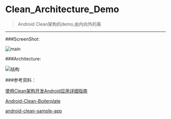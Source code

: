 # Clean_Architecture_Demo
>Android Clean架构的demo,由内向外的美

---

###ScreenShot:

![main](https://github.com/vienan/Clean_Architecture_Demo/blob/master/screenshot/screenshot.png)

###Architecture:

![结构](https://github.com/vienan/Clean_Architecture_Demo/blob/master/screenshot/architecture.png)

###参考资料：

[使用Clean架构开发Android应用详细指南](http://www.jcodecraeer.com/a/anzhuokaifa/androidkaifa/2016/0218/3979.html)

[Android-Clean-Boilerplate](https://github.com/dmilicic/Android-Clean-Boilerplate)

[android-clean-sample-app](https://github.com/dmilicic/android-clean-sample-app)
